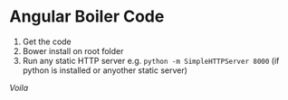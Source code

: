 Angular Boiler Code
===================

1. Get the code 
2. Bower install on root folder
3. Run any static HTTP server e.g. `python -m SimpleHTTPServer 8000` (if python is installed or anyother static server)

*Voila*
